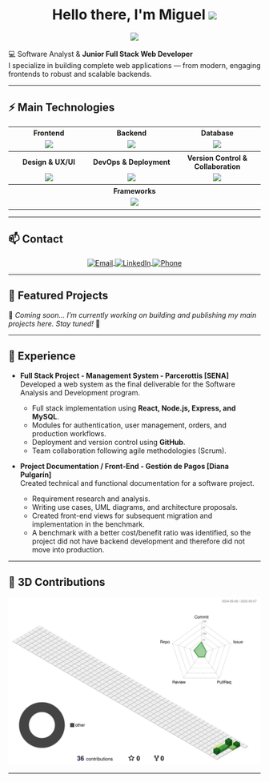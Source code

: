 <h1 align="center"> 
  Hello there, I'm Miguel
  <img src="https://media.giphy.com/media/hvRJCLFzcasrR4ia7z/giphy.gif" width="35">
</h1>
<p align="center">
  <a href="https://github.com/DenverCoder1/readme-typing-svg"><img src="https://readme-typing-svg.herokuapp.com?font=Time+New+Roman&color=%23228B22&size=25&center=true&vCenter=true&width=600&height=100&lines=Junior+Full+Stack+Developer;JavaScript+Technologies+Specialist;SENA+Software+Development+Technologist;Scalable+Solutions+Creator;Web+Architecture+Enthusiastic;Automation+%26+Optimization;Always+learning+new+technologies"></a>
</p>



💻 Software Analyst & **Junior Full Stack Web Developer**  
I specialize in building complete web applications — from modern, engaging frontends to robust and scalable backends.  


---


## ⚡ Main Technologies

<div align="center">

<table style="border-collapse: collapse; background-color: transparent;">

  <!-- Fila 1: Frontend, Backend, Database -->
  <tr>
    <th style="background-color: transparent;">Frontend</th>
    <th style="background-color: transparent;">Backend</th>
    <th style="background-color: transparent;">Database</th>
  </tr>
  <tr>
    <td align="center" width="200">
      <img src="https://skillicons.dev/icons?i=html,css,js,ts" height="40"/>
    </td>
    <td align="center" width="200">
      <img src="https://skillicons.dev/icons?i=nodejs,python" height="40"/>
    </td>
    <td align="center" width="200">
      <img src="https://skillicons.dev/icons?i=mysql,mongodb" height="40"/>
    </td>
  </tr>

  <!-- Fila 2: Design, DevOps, Version Control -->
  <tr>
    <th style="background-color: transparent;">Design & UX/UI</th>
    <th style="background-color: transparent;">DevOps & Deployment</th>
    <th style="background-color: transparent;">Version Control & Collaboration</th>
  </tr>
  <tr>
    <td align="center" width="200">
      <img src="https://skillicons.dev/icons?i=figma,materialui,tailwindcss" height="40"/>
    </td>
    <td align="center" width="200">
      <img src="https://skillicons.dev/icons?i=docker,azure,npm" height="40"/>
    </td>
    <td align="center" width="200">
      <img src="https://skillicons.dev/icons?i=git,github" height="40"/>
    </td>
  </tr>

  <!-- Fila 3: Frameworks centrada -->
  <tr>
    <th colspan="3" style="background-color: transparent;">Frameworks</th>
  </tr>
  <tr>
    <td colspan="3" align="center">
      <img src="https://skillicons.dev/icons?i=react,astro,express,flask" height="40"/>
    </td>
  </tr>

</table>

</div>








---

## 📫 Contact

<p align="center">
  <!-- Email -->
  <a href="mailto:youremail@example.com" target="_blank" title="Email">
    <img src="https://img.shields.io/badge/Email-%23D14836?style=for-the-badge&logo=gmail&logoColor=white" alt="Email" style="vertical-align: middle;" />
  </a>

  <!-- LinkedIn -->
  <a href="https://co.linkedin.com/in/miguel-tabares-334988356" target="_blank" title="LinkedIn">
    <img src="https://img.shields.io/badge/LinkedIn-%230077B5?style=for-the-badge&logo=linkedin&logoColor=white" alt="LinkedIn" style="vertical-align: middle;" />
  </a>

  <!-- Phone -->
  <a href="tel:+570000000000" target="_blank" title="Phone">
    <img src="https://img.shields.io/badge/Phone-%23000000?style=for-the-badge&logo=whatsapp&logoColor=white" alt="Phone" style="vertical-align: middle;" />
  </a>
</p>


---

## 📌 Featured Projects  

🚧 *Coming soon... I’m currently working on building and publishing my main projects here. Stay tuned!* 🚀  

---

## 💼 Experience

- **Full Stack Project - Management System - Parcerottis [SENA]**  
  Developed a web system as the final deliverable for the Software Analysis and Development program.  
  - Full stack implementation using **React, Node.js, Express, and MySQL**.  
  - Modules for authentication, user management, orders, and production workflows.  
  - Deployment and version control using **GitHub**.  
  - Team collaboration following agile methodologies (Scrum).

- **Project Documentation / Front-End  - Gestión de Pagos [Diana Pulgarín]**  
  Created technical and functional documentation for a software project.  
  - Requirement research and analysis.  
  - Writing use cases, UML diagrams, and architecture proposals.
  - Created front-end views for subsequent migration and implementation in the benchmark.
  - A benchmark with a better cost/benefit ratio was identified, so the project did not have backend development and therefore did not move into production.

---


## 🐉 3D Contributions  
<p align="center">
  <img src="./profile-3d-contrib/profile-green-animate.svg" width="600" alt="3D contributions"/>
</p>

---

